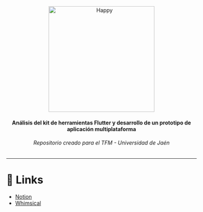 <div align="center">
   <img src="https://raw.githubusercontent.com/flutter/website/master/src/_assets/image/flutter-lockup.png" alt="Happy" width="280"/>
   <h4>Análisis del kit de herramientas Flutter y desarrollo de un prototipo de aplicación multiplataforma</h4>
   <h6>Repositorio creado para el TFM - Universidad de Jaén </h6>
</div>

-----

# :link: Links

* [Notion](https://www.notion.so/TFM-Trabajo-Fin-de-M-ster-a01256bf528b4eed968583d49163fe8b)
* [Whimsical](https://whimsical.com/flutter-64HxQ2GvpAECRsK5uv1SVA)


